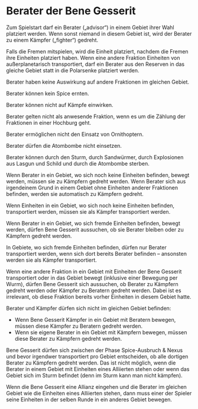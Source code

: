 # Berater der Bene Gesserit

Zum Spielstart darf ein Berater („advisor“) in einem Gebiet ihrer Wahl platziert werden. Wenn sonst niemand in diesem Gebiet ist, wird der Berater zu einem Kämpfer („fighter“) gedreht.

Falls die Fremen mitspielen, wird die Einheit platziert, nachdem die Fremen ihre Einheiten platziert haben.
Wenn eine andere Fraktion Einheiten von außerplanetarisch transportiert, darf ein Berater aus den Reserven in das gleiche Gebiet statt in die Polarsenke platziert werden. 

Berater haben keine Auswirkung auf andere Fraktionen im gleichen Gebiet.

Berater können kein Spice ernten.

Berater können nicht auf Kämpfe einwirken.

Berater gelten nicht als anwesende Fraktion, wenn es um die Zählung der Fraktionen in einer Hochburg geht.

Berater ermöglichen nicht den Einsatz von Ornithoptern.

Berater dürfen die Atombombe nicht einsetzen.

Berater können durch den Sturm, durch Sandwürmer, durch Explosionen aus Lasgun und Schild und durch die Atombombe sterben.

Wenn Berater in ein Gebiet, wo sich noch keine Einheiten befinden, bewegt werden, müssen sie zu Kämpfern gedreht werden. Wenn Berater sich aus irgendeinem Grund in einem Gebiet ohne Einheiten anderer Fraktionen befinden, werden sie automatisch zu Kämpfern gedreht.

Wenn Einheiten in ein Gebiet, wo sich noch keine Einheiten befinden, transportiert werden, müssen sie als Kämpfer transportiert werden.

Wenn Berater in ein Gebiet, wo sich fremde Einheiten befinden, bewegt werden, dürfen Bene Gesserit aussuchen, ob sie Berater bleiben oder zu Kämpfern gedreht werden.

In Gebiete, wo sich fremde Einheiten befinden, dürfen nur Berater transportiert werden, wenn sich dort bereits Berater befinden – ansonsten werden sie als Kämpfer transportiert.

Wenn eine andere Fraktion in ein Gebiet mit Einheiten der Bene Gesserit transportiert oder in das Gebiet bewegt (inklusive einer Bewegung per Wurm), dürfen Bene Gesserit sich aussuchen, ob Berater zu Kämpfern gedreht werden oder Kämpfer zu Beratern gedreht werden. Dabei ist es irrelevant, ob diese Fraktion bereits vorher Einheiten in diesem Gebiet hatte.

Berater und Kämpfer dürfen sich nicht im gleichen Gebiet befinden:
- Wenn Bene Gesserit Kämpfer in ein Gebiet mit Beratern bewegen, müssen diese Kämpfer zu Beratern gedreht werden. 
- Wenn sie eigene Berater in ein Gebiet mit Kämpfern bewegen, müssen diese Berater zu Kämpfern gedreht werden.

Bene Gesserit dürfen sich zwischen der Phase Spice-Ausbruch & Nexus und bevor irgendwer transportiert pro Gebiet entscheiden, ob alle dortigen Berater zu Kämpfern gedreht werden. 
Das ist nicht möglich, wenn die Berater in einem Gebiet mit Einheiten eines Alliierten stehen oder wenn das Gebiet sich im Sturm befindet (denn im Sturm kann man nicht kämpfen).

Wenn die Bene Gesserit eine Allianz eingehen und die Berater im gleichen Gebiet wie die Einheiten eines Alliierten stehen, dann muss einer der Spieler seine Einheiten in der selben Runde in ein anderes Gebiet bewegen.
